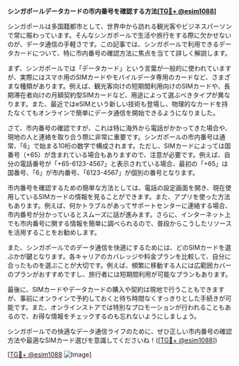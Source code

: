 **シンガポールデータカードの市内番号を確認する方法[[TG💪+ @esim1088](https://t.me/s/esim1088)]**

シンガポールは多国籍都市として、世界中から訪れる観光客やビジネスパーソンで常に賑わっています。そんなシンガポールで生活や旅行をする際に欠かせないのが、データ通信の手軽さです。この記事では、シンガポールで利用できるデータカードについて、特に市内番号の確認方法に焦点を当てて詳しく解説します。

まず、シンガポールでは「データカード」という言葉が一般的に使われていますが、実際にはスマホ用のSIMカードやモバイルデータ専用のカードなど、さまざまな種類があります。例えば、観光客向けの短期間利用向けのSIMカードや、長期滞在者向けの月額契約型SIMカードなど、用途によって選ぶべきタイプが異なります。また、最近ではeSIMという新しい技術も登場し、物理的なカードを持たなくてもオンラインで簡単にデータ通信を開始できるようになりました。

さて、市内番号の確認ですが、これは特に海外から電話がかかってきた場合や、現地の人と連絡を取り合う際に非常に重要です。シンガポールの市内番号は通常、「6」で始まる10桁の数字で構成されます。ただし、SIMカードによっては国番号（+65）が含まれている場合もありますので、注意が必要です。例えば、自分の電話番号が「+65-6123-4567」と表示されている場合、最初の「+65」は国番号、「6」が市内番号、「6123-4567」が個別の番号となります。

市内番号を確認するための簡単な方法としては、電話の設定画面を開き、現在使用しているSIMカードの情報を見ることができます。また、アプリを使った方法もあります。例えば、何かトラブルがあってサポートセンターに連絡する場合、市内番号が分かっているとスムーズに話が進みます。さらに、インターネット上でも市内番号に関する情報を簡単に調べられるので、普段からこうしたリソースを活用することをお勧めします。

また、シンガポールでのデータ通信を快適にするためには、どのSIMカードを選ぶかが鍵となります。各キャリアのカバレッジや料金プランを比較して、自分に合ったものを選ぶことが大切です。例えば、頻繁に移動する人には広範囲カバーのプランがおすすめですし、旅行者には短期間利用が可能なプランもあります。

最後に、SIMカードやデータカードの購入や契約は現地で行うこともできますが、事前にオンラインで予約しておくと待ち時間なくすっきりとした手続きが可能です。また、オンラインストアでは特別なプロモーションが行われることもあるので、お得な情報をチェックするのも忘れないようにしましょう。

シンガポールでの快適なデータ通信ライフのために、ぜひ正しい市内番号の確認方法や最適なSIMカード選びを意識してくださいね！([[TG💪+ @esim1088](https://t.me/s/esim1088)])

[[TG💪+ @esim1088](https://t.me/s/esim1088) ![Image](https://i.postimg.cc/Y0z9fWf4/image.png)]